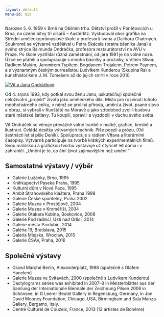 ```yaml
---
layout: default
menu-id: bio
---
```


Narozen 5. 6. 1959 v Brně na Obilním trhu. Dětství prožil v Ponětovicích u Brna, na území bitvy tří císařů – Austerlitz. Vystudoval obor grafika na Střední uměleckoprůmyslové škole u profesorů Ivana a Dalibora Chatrných. Soukromě se výtvarně vzdělával u Petra Skácela (bratra básníka Jana) a svého strýce Raimunda Ondráčka, profesora restaurátorství na AVU v Praze. Po škole vystřídal různá zaměstnání, od jara 1991 je na volné noze. Úzce se přátelí a spolupracuje s mnoha básníky a prozaiky, s  Vítem Slívou, Radkem Malým, Jaromírem Typltem, Bogdanem Trojakem, Petrem Paynem, a s významným českým surrealistou Ludvíkem Kunderou (Skupina Ra) a  kunsthistorikem J. M. Tomešem až do jejich smrti v roce 2010.

<a href="https://i.imgur.com/bgQVcRX.jpg" class="fancybox"><img src="https://i.imgur.com/bgQVcRX.jpg" class="img-responsive" alt="Vít a Jana Ondráčkovi"></a>

Od 4. srpna 1993, kdy potkal svou ženu Janu, uskutečňují společně celoživotní „projekt“ života jako uměleckého díla. Místo pro rozvinutí tohoto mnohotvárného celku, v němž se prolíná příroda, umění a život, psané slovo a obraz, si vybrali v Kunštátě na Moravě a jako středobod zvolili budovu staré městské šatlavy. Tu koupili, opravili a vyzdobili v duchu svého světa.

Vít Ondráček se věnuje převážně volné tvorbě v malbě, grafice, kresbě a ilustraci. Ovládá desítky výtvarných technik. Píše poezii a prózu. (Od šestnácti let si píše Deník). Spolupracuje s rádiem Vltava a literárními časopisy. Výtvarně participuje na tvorbě krátkých experimentálních filmů. Svou malířskou a grafickou tvorbu vystavuje už čtyřicet let doma i v zahraničí.
„Umění je to, co činí život zajímavějším než umění!“

## Samostatné výstavy / výběr

* Galerie Lužánky, Brno, 1995
* Knihkupectví Paseka Praha, 1995
* Kulturní dům v Nové Pace, 1995
* Ambit Strahovského kláštera, Praha 1998
* Galerie České spořitelny, Praha 2002
* Galerie Muzea v Prostějově, 2004
* Galerie Muzea v Kroměříži, 2004
* Galerie Otakara Kubína, Boskovice, 2008
* Galerie Pod radnicí, Ústí nad Orlicí, 2014
* Galerie města Pardubic, 2014
* Galéria 19, Bratislava, 2015
* Galeria Miejska, Wroclaw, 2015
* Galerie ČSAV, Praha, 2016

## Společné výstavy

* Grand Marché Berlin, Alexanderplatz, 1998 (společně s Olafem Hanelem)
* Galerie Muzea ve Svitavách, 2000 (společně s Ludvíkem Kunderou)
* Dactylograms series was exhibited in 2007–8 in Meisterblätter aus der Samlung der Internationale Biennale der Zeichnung Pilsen 2006 in Schönsee, in G Leerer Beutel Gallery in Regensburg, Germany, in Jon David Mooney Foundation, Chicago, USA, Birmingham and Sala Manza Gallery, Bergamo, Italy.
* Centre Culturel de Couzeix, France, 2013 (12 artistes de Bohéme)
